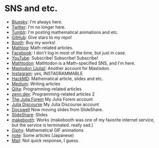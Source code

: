 # SNS and etc.

- [Bluesky](https://bsky.app/profile/hyrodium.bsky.social): I'm always here.
- [Twitter](https://twitter.com/Hyrodium): I'm no longer here.
- [Tumblr](https://hyrodium.tumblr.com): I'm posting mathematical animations and etc.
- [GitHub](https://github.com/hyrodium): Give stars to my repo!
- [Booth](https://hyrodium.booth.pm/): Buy my works!
- [Mathlog](https://mathlog.info/users/1509/articles): Math-related articles.
- [Facebook](https://www.facebook.com/hyrodium): I don't log in most of the time, but just in case.
- [YouTube](https://www.youtube.com/user/Hyrodium): Subscribe! Subscribe! Subscribe!
- [Mathtodon](https://mathtod.online/@hyrodium): Mathtodon is a Math-specified SNS, and I'm here.
- [Mastodon (Julia)](https://julialang.social/@hyrodium): Another account for Mastodon.
- [Instagram](https://www.instagram.com/hyrodium/): yes, INSTAGRAMMABLE
- [HackMD](https://hackmd.io/@hyrodium/): Mathematical article, slides and etc.
- [Medium](https://medium.com/@Hyrodium): Writing articles
- [Qiita](https://qiita.com/Hyrodium): Programming-related articles
- [zenn.dev](https://zenn.dev/hyrodium): Programming-related articles 2
- [The Julia Forem](https://forem.julialang.org/hyrodium) My Julia Forem account
- [Julia Discourse](https://discourse.julialang.org/u/hyrodium) My Julia Discourse account
- [Docswell](https://www.docswell.com/user/hyrodium) Now moving slides from SlideShare.
- [SlideShare](https://www.slideshare.net/yutohorikawa): Slides
- [makebooth](http://makebooth.com/booth/hyrodium): Works (makebooth was one of my favorite internet service, but the service is terminated. really sad.)
- [Giphy](https://giphy.com/channel/hyrodium): Mathematical GIF animations
- [note](https://note.com/hyrodium): Some articles (Japanese)
- [Mail](mailto:hyrodium@gmail.com): Not quick response, I guess.
